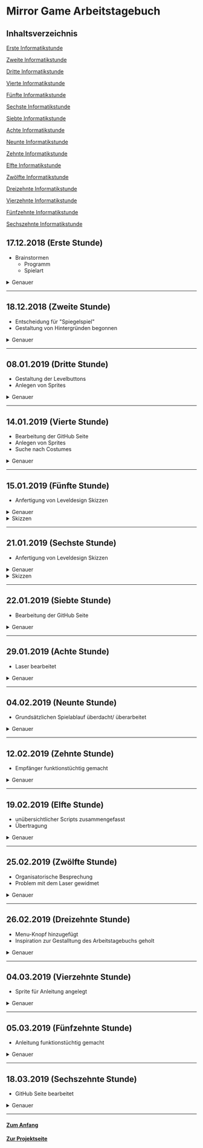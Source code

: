 # Mirror Game Arbeitstagebuch

## Inhaltsverzeichnis <a name="Inhaltsverzeichnis"></a>

[Erste Informatikstunde](#eins)

[Zweite Informatikstunde](#zwei)

[Dritte Informatikstunde](#drei)

[Vierte Informatikstunde](#vier)

[Fünfte Informatikstunde](#fünf)

[Sechste Informatikstunde](#sechs)

[Siebte Informatikstunde](#sieben)

[Achte Informatikstunde](#acht)

[Neunte Informatikstunde](#neun)

[Zehnte Informatikstunde](#zehn)

[Elfte Informatikstunde](#elf)

[Zwölfte Informatikstunde](#zwölf)

[Dreizehnte Informatikstunde](#dreizehn)

[Vierzehnte Informatikstunde](#vierzehn)

[Fünfzehnte Informatikstunde](#fünfzehn)

[Sechszehnte Informatikstunde](#sechszehn)



## 17.12.2018 (Erste Stunde) <a name="eins"></a> 

*   Brainstormen
    - Programm
    - Spielart

<details>
  <summary>Genauer</summary> 
Da dies die erste Stunde war, haben wir grundsätzlich überlegt welche Möglichkeiten wir für unser neues Projekt nutzen wollen. 
Greenfoot und Applab fielen allerdings raus, da wir uns im letzten Halbjahr intensiv in Snap reingearbeitet hatten, somit die
Grundfunktionen bereits gut beherrschten und ein anspruchvolleres Projekt in Angriff nehmen wollten. Dies wäre mit uns unbekannten Programmen nicht ohne sehr großen Zeitaufwand möglich gewesen.
Weitergehend haben wir gebrainstormed, ob wir ein weiteres Spiel, etwas nützliches oder doch etwas komplett anderes programmieren wollten. Überlegungen waren zum Beispiel Tetris, "Wer wird Millionär" oder 4 Bilder- 1 Wort nach zu programmieren, ein Storygame oder eine Art Spiegelspiel zu gestalten.
   </details>  <hr>
  


## 18.12.2018 (Zweite Stunde) <a name="zwei"></a> 

*   Entscheidung für "Spiegelspiel" 
*   Gestaltung von Hintergründen begonnen
    
<details>
  <summary>Genauer</summary> 
Nach einigen Überlegungen haben wir uns schließlich für das Spiegelspiel entschieden. Das grobe Konzept funktioniert wie folgt:
Zuerst wird ein Objekt aus einem "Sender" geschossen.
Dies soll im Endeffekt einen Empfänger erreichen. In der Zwischenzeit müssen Spiegel so eingestellt werden, dass das Objekt an ihnen im korrekten Winkel abprallt und Hindernisse und ähnliches umgeht.

Daraufhin haben wir begonnen diese Idee in Snap zu verwirklichen. Angefangen mit dem Aussehen des Startbildschirms und der Levelauswahl, haben wir die Hintergründe in paint.net designt.

![start2](https://user-images.githubusercontent.com/42579285/51544472-4c75e800-1e60-11e9-8329-fc8c23fafac6.png)
</details> <hr>
 

## 08.01.2019 (Dritte Stunde) <a name="drei"></a> 

*   Gestaltung der Levelbuttons
*   Anlegen von Sprites

<details>
  <summary>Genauer</summary> 

Nachdem wir vor den Ferien schon mit den Hintergründen begonnen haben, setzen wir dies nun fort und erstellen zudem acht weitere Buttons, welche zu den jeweiligen Level führen werden. Zu jedem dieser Buttons wurde ein Sprite mit passendem Costume angelegt. Diese haben wir im vorhinein mit Hilfe von paint.net gestaltet.
        
![level 1 buis 8](https://user-images.githubusercontent.com/42579285/51106502-40e54a00-17ec-11e9-9229-18d016eaae20.png)
 
Darüber hinaus haben wir begonnen die Levelauswahl funktionstüchtig zu machen.

![viel](https://user-images.githubusercontent.com/42579285/51544607-9a8aeb80-1e60-11e9-911f-b937c08e41e8.png)

</details> <hr>

## 14.01.2019 (Vierte Stunde) <a name="vier"></a> 

*   Bearbeitung der GitHub Seite 
*   Anlegen von Sprites
*   Suche nach Costumes
<details>
  <summary>Genauer</summary>
Anfangs haben wir unsere GitHub Seite auf den neusten Stand gebracht und mit Screenshots vervollständigt.
Weitergehend haben wir Sprites für die einzelnen Spiegel, Hindernisse, den Empfänder und den Sender angelegt und teilweise mit passenden Costumes ausgestattet. Hierbei haben wir versucht das erste Level im Stil einer Märchenwelt zu gestalten. Der Sender wird dabei durch einen Kobold und der Empfänger durch einen Kessel dargestellt. 

![sprites](https://user-images.githubusercontent.com/42579285/51106928-95d59000-17ed-11e9-8f96-b247adaba403.png)
</details> <hr>

## 15.01.2019 (Fünfte Stunde) <a name="fünf"></a> 

*   Anfertigung von Leveldesign Skizzen

<details>
  <summary>Genauer</summary>
Diese Stunde haben wir begonnen die verschiedenen Level Inhalte mit Hilfe von paint.net visuell darzustellen. Wie auf den Screenshots zu sehen ist, haben wir auf Details vorerst verzichtet und uns auf den groben Aufbau konzentriert. 
Im eigentlichen Spiel sollen die Level später als unterschiedliche Themenwelten gestalltet werden. Trotzdem haben wir es für sinnvoll erachtet diese vorerst zu vernachlässigen, der Übersicht zur Liebe.
</details>

<details>
  <summary>Skizzen</summary>
    
![skizze level 1](https://user-images.githubusercontent.com/42579285/51190316-44f39380-18e2-11e9-86fd-1ed3a70ea56b.png)

![skizze level 2](https://user-images.githubusercontent.com/42579285/51190319-46bd5700-18e2-11e9-8107-b53f0f3c6b31.png)

![sikzze level 3](https://user-images.githubusercontent.com/42579285/51190313-42913980-18e2-11e9-8c16-2893cf05c289.png)

</details> <hr>

## 21.01.2019 (Sechste Stunde) <a name="sechs"></a> 

*   Anfertigung von Leveldesign Skizzen 

<details>
  <summary>Genauer</summary> 
Unsere Arbeit aus der letzten Stunde haben wir heute fortgeführt und die restlichen vier Level mit einem groben Aufbau versehen.
Dabei war unser Ziel die Level möglichst mit einem steigenden Schwierigkeitsgrad zu versehen und damit eine größere Herausforderung für den Spieler  zu schaffen.
Wir haben bisher nur sieben Level gestaltet, da wir uns das achte Level künstlerisch offen gelassen haben. Dieses sollte bestmöglichst den größten Schwierigkeitsgrad haben, um eine echte Herausforderung zu schaffen. Teda hat zudem vermerkt, dass es eine Möglichkeit wäre, das achte Level "unmöglich" zu machen. Diese Entscheidung halten wir uns allerdings bis kurz vor dem Ende offen.
</details>

<details>
  <summary>Skizzen</summary> 
    
![skizzelevel4](https://user-images.githubusercontent.com/42579285/51467354-a8f7db00-1d6c-11e9-9655-829da6ee67b6.png)
    
![skizze5 scnon](https://user-images.githubusercontent.com/42579285/51544787-eb9adf80-1e60-11e9-98f8-5e2d265c6044.png)

![skizzelevel6](https://user-images.githubusercontent.com/42579285/51467362-ac8b6200-1d6c-11e9-819c-4816f76e4c4d.png)

![skizzelevel7](https://user-images.githubusercontent.com/42579285/51467366-af865280-1d6c-11e9-9b78-ad951f0c8afd.png)

</details> <hr>

## 22.01.2019 (Siebte Stunde) <a name="sieben"></a> 

* Bearbeitung der GitHub Seite

<details>
  <summary>Genauer</summary> 
Leo hat zu Hause angefangen sich mit den Bewegungsabläufen des "Lasers" und dem manuellen Drehen des Spiegels zu beschäftigen und dabei verschiedene mögliche Versionen ausprobiert. Dabei scheinen vor allem die für uns noch unbekannten Funktionen Pen, sowie List eine entscheidene Rolle im weiteren Verlauf dieses Projektes zu spielen. In der Stunde selbst haben wir hauptsächlich unsere in den vorherigen Stunden gestallteten Skizzen in unsere GitHub Seite übertragen.  
</details> <hr>

## 29.01.2019 (Achte Stunde) <a name="acht"></a> 

*   Laser bearbeitet

<details>
  <summary>Genauer</summary>
Diese Stunde haben wir auf Leos Vorarbeit aufgebaut und uns hauptsächlich mit dem Laser beschäftigt.
Hierbei haben wir die uns bis dato unbekannte Funktion des Pens zu Nutzen gemacht. Damit der Laser Strahl nicht durchgängig sichtbar ist, hatten wir die Idee einen weißen Strahl, der den farbigen Strahl gewissermaßen ausradiert, in dem er ihm mit kurzem Abstand folgt.
Anstatt einen weiteren Laser Sprite anzulegen, arbeiteten wir erneut mit der Funktion des Klonens.
Darauf hin haben wir uns damit beschäftigt, wie es möglich ist, dass der Strahl "verschwindet" sobald er ein Hindernis oder den Rand des Spielfeldes berührt. Sobald ein Spiegel berührt wird, soll der Strahl nach dem Grundsatz "Einfallswinkel=Ausfallswinkel" von diesem Spiegel reflktiert werden. Bei Berührung des Empfängers sind wir uns noch nicht sicher, ob wir direkt das nächste Level einleiten wollen oder den Spieler zuerst zurück zur Levelauswahl zu leiten.
    
![LaserKlonweiß](https://user-images.githubusercontent.com/42579285/54522459-931e2500-496d-11e9-9b24-e7eff1ebbabb.png)
    
</details> <hr>

## 04.02.2019 (Neunte Stunde) <a name="neun"></a> 

*   Grundsätzlichen Spielablauf überdacht/ überarbeitet

<details>
  <summary>Genauer</summary>
Nach Überlegungen haben wir uns darauf geeinigt, den Spieler nach jedem erfolgreich absolvierten Level zurück zur Levelauswahl zu schicken, hauptsächlich um das "Snapsystem" nicht zu überlasten. Dies war bereits bei unserem letzten Projekt ein Problem, desshalb wollen wir bei dem jetzigen, deutlich größeren kein zusätzliches Risiko eingehen. Dies haben wir in der Stunde noch erfolgreich absolvieren können.
Zuhause hat Teda begonnen an der Projektseite zu schreiben.
</details> <hr>

## 12.02.2019 (Zehnte Stunde) <a name="zehn"></a> 

*   Empfänger funktionstüchtig gemacht

<details>
  <summary>Genauer</summary>
Diese Doppelstunde haben wir dazu genutzt den Empfänger funktiontüchtig zu machen. Hierzu haben wir mit Variablen gearbeitet, damit der Empfänger je nach Level an der gewünschten Position auftaucht. Den Rest der Stunde haben wir unsere Githhub Seite auf den neusten Stand gebracht und einen Plan für außerhalb der Schule und die nächsten Stunden entwickelt. Dieser beinhaltet das vollenden des ersten Levels und die darauf folgende Weiterleitung zu der Levelauswahl.
    
![EmpfängerPosition](https://user-images.githubusercontent.com/42579285/54521971-66b5d900-496c-11e9-8a4f-6e6ff2a4f23f.png)

</details> <hr>

## 19.02.2019 (Elfte Stunde) <a name="elf"></a> 

*   unübersichtlicher Scripts zusammengefasst
*   Übertragung 

<details>
  <summary>Genauer</summary>
Angefangen haben wir diese Stunde damit ein wenig "aufzuräumen" und unsere Scripts anschaulicher zu gestalten.
Dafür haben wir die Funktion "make a block" erstmals benutzt um die sehr großen Blöcke, welche nur aus einfachen Control Befehlen bestanden, zusammenzufassen.

![blocks](https://user-images.githubusercontent.com/42579285/53021549-bf6f8000-3459-11e9-8a46-2b1b73ad2992.png) ![level 1ausgeklappt](https://user-images.githubusercontent.com/42579285/53421956-db859b00-39de-11e9-8835-48f4b0d7650b.png)


Nun sieht unsere Stage Script Steite nicht mehr so unordentlich aus, sondern ist viel besser zu verstehen und zugleich nicht so verwirrend:

![stage](https://user-images.githubusercontent.com/42579285/53021572-c9917e80-3459-11e9-931e-bd041e30f349.png)

Danach haben wir uns damit beschäftigt unsere Levelskizzen langsam aufs wirkliche Spiel zu übertragen.
Unser Problem besteht momentan noch dadrin, dass die Spiegel sich nicht getrennt voneinander bewegen lassen, da wir sie als Klone voneinander angelegt haben. Sollten wir für dieses Problem keine Lösung mehr finden, müssen wir die Spiegel doch als drei verschiedene Sprites anlegen, was wir aus ästhetischen Gründen eigentlich vermeiden wollten. Abgesehen davon sind nun die ersten drei Level funktionstüchtig. Allerdings noch mit einem sehr einfachen Design. Diesem wollen wir uns erst widmen, wenn alles andere einwandfrei funktioniert.  
</details> <hr>

## 25.02.2019 (Zwölfte Stunde) <a name="zwölf"></a> 

*   Organisatorische Besprechung 
*   Problem mit dem Laser gewidmet

<details>
  <summary>Genauer</summary>
Der Anfang dieser Stunde wurde für organisatorische Absprechen genutzt, bezüglich des Abgabetermins für dieses Projekt.
Heute haben wir uns mit dem Problem beschäftigt, dass der weiße Laserstrahl, der dem Hauptstrahl folgt auf dem Background der Levelauswahl sichtbar bleibt, sobald sich der Spieler dazu entscheidet das Spiel zu beenden, nachdem der Laserstrahl gegen einen Rand gekommen ist. Auf den Hinweis von Herrn Buhl hin haben wir begonnen Lösungswege auszutesten, die entweder den weißen Strahl auslöschen sobald der rote Strahl die Wand berührt, oder den weißen Strahl nur auf der Levelauswahl mit farbigen Hintergrund "hided". Eine Endlösung haben wir jedoch noch nicht gefunden.
    
</details> <hr>

## 26.02.2019 (Dreizehnte Stunde) <a name="dreizehn"></a> 

*   Menu-Knopf hinzugefügt
*   Inspiration zur Gestalltung des Arbeitstagebuchs geholt

<details>
  <summary>Genauer</summary>
Angefangen haben wir diese Stunde mit dem Hinzufügen eines Menu-Knopfs, welcher einen innerhalb eines Levels durch das Anklicken wieder zurück zum Menu bringt. Dadurch müssen wir auch nicht mehr so häufig die grüne Fahne benutzen, welche am Anfang noch sehr häufig zum Einsatz gekommen ist. Außerdem haben wir uns mit dem Problem aus der letzten Stunde erneut auseinandergesetzt. Dabei sind wir leider noch nicht zu einem zufriedenstellenden Zustand gekommen. Diesem Problem werden wir trotzdem weiter nachgehen und versuchen es schlussendlich zu lösen.
    
![Menubutton](https://user-images.githubusercontent.com/42579285/54522838-7a623f00-496e-11e9-922a-2e9abff0a0ac.png)
    

Des Weiteren haben wir an unserem Arbeitstagebuch gearbeitet und uns dabei am hervorragenden Tagebuch von Tom Strobeck und Felix Herrmann inspiriert, welches neben einem Inhaltsverzeichnis auch noch eine To-Do-Liste und eine Ausklapp Funktion, welche durch das Anklicken genauere Informationen über die jeweilige Stunden bietet. Dies hat uns sehr angetan und werden dies nun auch in unseren Stundenblog integrieren.
</details> <hr>

## 04.03.2019 (Vierzehnte Stunde) <a name="vierzehn"></a> 

*   Sprite für Anleitung angelegt

<details>
  <summary>Genauer</summary>
Leo hat zuhause einen unserer gravierensten Fehler lösen können. Bislang bestand immer das Problem, dass sich nur einer der Spiegel frei bewegen lassen konnte, da die Spiegel Klone von einander waren. Die Grundidee war von anfang an korrekt, doch hat eine falsche Variable dazu geführt, dass das Endergebnis nicht funktionstüchtig war.
Diese falsche Variable wurde gefunden und ausgetauscht. Nun lassen sich alle Spiegel unabhängig voneinander vom Spieler bewegen. 
Nachdem Teda auf den neusten Stand gesetzt und das alte Problem verstanden wurde haben wir in der Stunde einen neuen Sprite angelegt, um dem Spieler Zugang zu einer kurzen Spielanleitung zu ermöglichen. Diese muss noch geschrieben und mit Hilfe von Paint gestaltet werden.


![Sprites](https://user-images.githubusercontent.com/42579285/54523002-ce6d2380-496e-11e9-9961-68478eb4dc15.png)

 </details> <hr>


## 05.03.2019 (Fünfzehnte Stunde) <a name="fünfzehn"></a>

*   Anleitung funktionstüchtig gemacht

<details>
  <summary>Genauer</summary>
Diese Doppelstunde haben wir hauptsächlich dafür genutzt verschiedene Versionen auszuprobieren, wie die Spielanleitung gestaltet und umgesetzt werden könnte. Ursprünglich war geplant einfach den Text mit Hilfe von Paint als Bild einzufügen. Da die Qualität beim einfügen in Snap allerdings stark leidet haben wir uns schnell dagegen entschieden. Stattdessen haben wir beschlossen einen extra Sprite im Programm selbst für den Text anzulegen. Da es optisch mit einer Erzähler Figur allerdings suboptimal war, haben wir den Sprite ohne Costume gelassen, so dass ausschließlich der Text sichtbar ist.


![Anleitung](https://user-images.githubusercontent.com/42579285/54523062-ee9ce280-496e-11e9-9052-46bb2e565d6d.png)

</details> <hr>


## 18.03.2019 (Sechszehnte Stunde) <a name="sechszehn"></a>

*   GitHub Seite bearbeitet

<details>
  <summary>Genauer</summary>
Da Leo diese Stunde leider nicht da sein konnte, habe ich aufgrund der näherkommenden Deadline hauptsächlich an dem zuvor schon zuhause von mir bearbeiteten Arbeitstagebuch gearbeitet.     

 </details> <hr>
 
#### [Zum Anfang](#Inhaltsverzeichnis)

#### [Zur Projektseite](https://github.com/LeoandTeda/-/blob/master/README.md)
